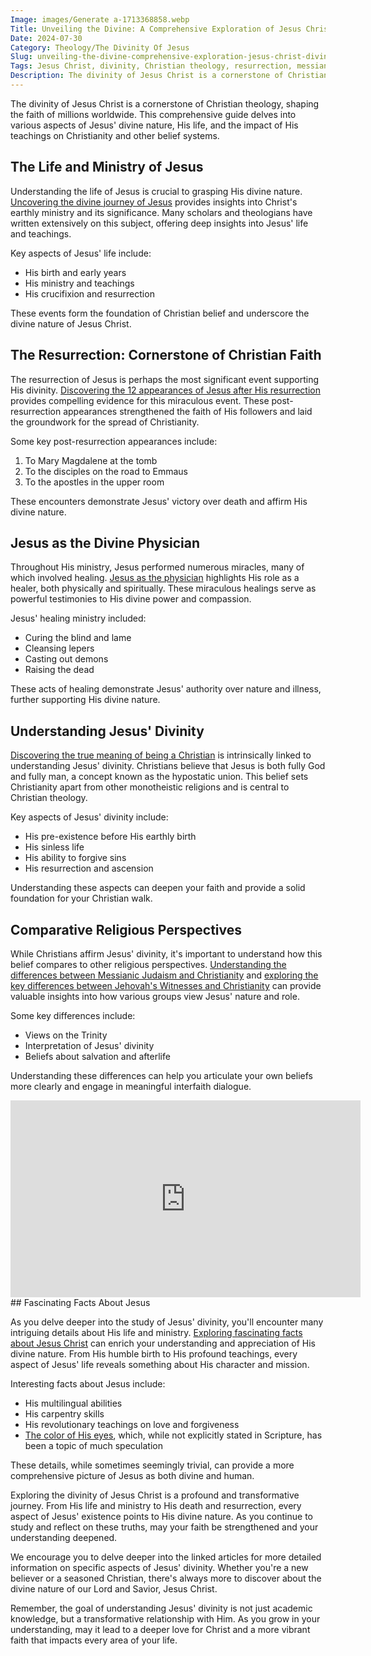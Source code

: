 ```yaml
---
Image: images/Generate a-1713368858.webp
Title: Unveiling the Divine: A Comprehensive Exploration of Jesus Christ's Divinity
Date: 2024-07-30
Category: Theology/The Divinity Of Jesus
Slug: unveiling-the-divine-comprehensive-exploration-jesus-christ-divinity
Tags: Jesus Christ, divinity, Christian theology, resurrection, messianic Judaism, Christian faith, biblical studies, comparative religion, pillar
Description: The divinity of Jesus Christ is a cornerstone of Christian theology shaping the faith of millions worldwide This comprehensive guide delves into various aspects of Jesus divine nature His life and the impact of His teachings on Christianity and other belief systems Understanding the life of Jesus is crucial to
---
```






The divinity of Jesus Christ is a cornerstone of Christian theology, shaping the faith of millions worldwide. This comprehensive guide delves into various aspects of Jesus' divine nature, His life, and the impact of His teachings on Christianity and other belief systems.

## The Life and Ministry of Jesus

Understanding the life of Jesus is crucial to grasping His divine nature. [Uncovering the divine journey of Jesus](/uncovering-the-divine-journey-of-jesus-exploring-the-life-of-christ) provides insights into Christ's earthly ministry and its significance. Many scholars and theologians have written extensively on this subject, offering deep insights into Jesus' life and teachings.

Key aspects of Jesus' life include:

- His birth and early years
- His ministry and teachings
- His crucifixion and resurrection

These events form the foundation of Christian belief and underscore the divine nature of Jesus Christ.

## The Resurrection: Cornerstone of Christian Faith

The resurrection of Jesus is perhaps the most significant event supporting His divinity. [Discovering the 12 appearances of Jesus after His resurrection](/discover-the-12-appearances-of-jesus-after-his-resurrection-a-comprehensive-guide-for-christian-readers) provides compelling evidence for this miraculous event. These post-resurrection appearances strengthened the faith of His followers and laid the groundwork for the spread of Christianity.

Some key post-resurrection appearances include:

1. To Mary Magdalene at the tomb
2. To the disciples on the road to Emmaus
3. To the apostles in the upper room

These encounters demonstrate Jesus' victory over death and affirm His divine nature.

## Jesus as the Divine Physician

Throughout His ministry, Jesus performed numerous miracles, many of which involved healing. [Jesus as the physician](/jesus-the-physician-healing-compassion-and-miracles-in-christian-faith) highlights His role as a healer, both physically and spiritually. These miraculous healings serve as powerful testimonies to His divine power and compassion.

Jesus' healing ministry included:

- Curing the blind and lame
- Cleansing lepers
- Casting out demons
- Raising the dead

These acts of healing demonstrate Jesus' authority over nature and illness, further supporting His divine nature.

## Understanding Jesus' Divinity

[Discovering the true meaning of being a Christian](/discover-the-true-meaning-of-being-a-christian-essential-guide-for-believers) is intrinsically linked to understanding Jesus' divinity. Christians believe that Jesus is both fully God and fully man, a concept known as the hypostatic union. This belief sets Christianity apart from other monotheistic religions and is central to Christian theology.

Key aspects of Jesus' divinity include:

- His pre-existence before His earthly birth
- His sinless life
- His ability to forgive sins
- His resurrection and ascension

Understanding these aspects can deepen your faith and provide a solid foundation for your Christian walk.

## Comparative Religious Perspectives

While Christians affirm Jesus' divinity, it's important to understand how this belief compares to other religious perspectives. [Understanding the differences between Messianic Judaism and Christianity](/understanding-the-differences-between-messianic-judaism-and-christianity-a-comprehensive-guide) and [exploring the key differences between Jehovah's Witnesses and Christianity](/understanding-the-key-differences-between-jehovahs-witnesses-and-christianity) can provide valuable insights into how various groups view Jesus' nature and role.

Some key differences include:

- Views on the Trinity
- Interpretation of Jesus' divinity
- Beliefs about salvation and afterlife

Understanding these differences can help you articulate your own beliefs more clearly and engage in meaningful interfaith dialogue.


<iframe width="560" height="315" src="https://www.youtube.com/embed/ZExNKmKaRg4" frameborder="0" allow="autoplay; encrypted-media" allowfullscreen></iframe>
## Fascinating Facts About Jesus

As you delve deeper into the study of Jesus' divinity, you'll encounter many intriguing details about His life and ministry. [Exploring fascinating facts about Jesus Christ](/10-fascinating-facts-about-jesus-christ-a-comprehensive-guide-for-christian-readers) can enrich your understanding and appreciation of His divine nature. From His humble birth to His profound teachings, every aspect of Jesus' life reveals something about His character and mission.

Interesting facts about Jesus include:

- His multilingual abilities
- His carpentry skills
- His revolutionary teachings on love and forgiveness
- [The color of His eyes](/essential-christian-blog-7-powerful-ways-to-deepen-your-faith), which, while not explicitly stated in Scripture, has been a topic of much speculation

These details, while sometimes seemingly trivial, can provide a more comprehensive picture of Jesus as both divine and human.



Exploring the divinity of Jesus Christ is a profound and transformative journey. From His life and ministry to His death and resurrection, every aspect of Jesus' existence points to His divine nature. As you continue to study and reflect on these truths, may your faith be strengthened and your understanding deepened.

We encourage you to delve deeper into the linked articles for more detailed information on specific aspects of Jesus' divinity. Whether you're a new believer or a seasoned Christian, there's always more to discover about the divine nature of our Lord and Savior, Jesus Christ.

Remember, the goal of understanding Jesus' divinity is not just academic knowledge, but a transformative relationship with Him. As you grow in your understanding, may it lead to a deeper love for Christ and a more vibrant faith that impacts every area of your life.